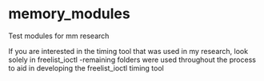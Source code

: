 # memory_modules
Test modules for mm research

If you are interested in the timing tool that was used in my research, look solely in freelist_ioctl
  -remaining folders were used throughout the process to aid in developing the freelist_ioctl timing tool
